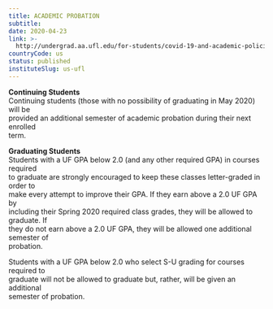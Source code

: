 ```yaml
---
title: ACADEMIC PROBATION
subtitle: 
date: 2020-04-23
link: >-
  http://undergrad.aa.ufl.edu/for-students/covid-19-and-academic-policies/undergraduate-policy-updates-spring-2020/
countryCode: us
status: published
instituteSlug: us-ufl
---
```

  
**Continuing Students**  
Continuing students (those with no possibility of graduating in May 2020) will be  
provided an additional semester of academic probation during their next enrolled  
term.

  
 **Graduating Students**  
Students with a UF GPA below 2.0 (and any other required GPA) in courses required  
to graduate are strongly encouraged to keep these classes letter-graded in order to  
make every attempt to improve their GPA. If they earn above a 2.0 UF GPA by  
including their Spring 2020 required class grades, they will be allowed to graduate. If  
they do not earn above a 2.0 UF GPA, they will be allowed one additional semester of  
probation.

  
Students with a UF GPA below 2.0 who select S-U grading for courses required to  
graduate will not be allowed to graduate but, rather, will be given an additional  
semester of probation.
